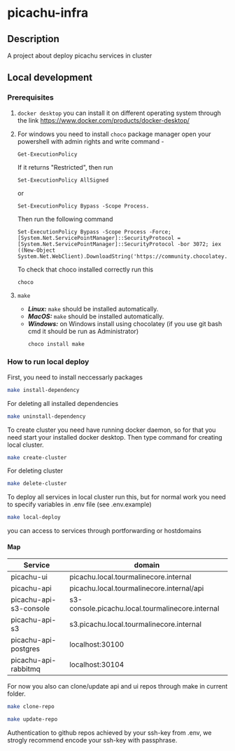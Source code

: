# picachu-infra

## Description
A project about deploy picachu services in cluster

## Local development

### Prerequisites

1. `docker desktop`
    you can install it on different operating system through the link
    https://www.docker.com/products/docker-desktop/

2.  For windows you need to install `choco` package manager 
    open your powershell with admin rights and write command - 
    ```
    Get-ExecutionPolicy
    ```
    If it returns "Restricted", then run 
    ```
    Set-ExecutionPolicy AllSigned
    ```
    or 
    ```
    Set-ExecutionPolicy Bypass -Scope Process.
    ```
    Then run the following command
    ```
    Set-ExecutionPolicy Bypass -Scope Process -Force; [System.Net.ServicePointManager]::SecurityProtocol = [System.Net.ServicePointManager]::SecurityProtocol -bor 3072; iex ((New-Object System.Net.WebClient).DownloadString('https://community.chocolatey.org/install.ps1'))
    ```
    To check that choco installed correctly run this
    ```
    choco
    ```

3. `make`
   - ***Linux:*** `make` should be installed automatically.
   - ***MacOS:*** `make` should be installed automatically.
   - ***Windows:***
     on Windows install using chocolatey (if you use git bash cmd it should be run as Administrator)
     ```bash
     choco install make
     ```

### How to run local deploy

First, you need to install neccessarly packages
```bash
make install-dependency
```
For deleting all installed dependencies 
```bash
make uninstall-dependency
```

To create cluster you need have running docker daemon, so for that you need start your installed docker desktop. Then type command for creating local cluster.
```bash
make create-cluster
```
For deleting cluster 
```bash
make delete-cluster
```

To deploy all services in local cluster run this, but for normal work you need to specify variables in .env file
(see .env.example)
```bash
make local-deploy
```

you can access to services through portforwarding or hostdomains

#### Map

| Service                   | domain                                           |
|---------------------------|--------------------------------------------------|
| picachu-ui                | picachu.local.tourmalinecore.internal            |
| picachu-api               | picachu.local.tourmalinecore.internal/api        |
| picachu-api-s3-console    | s3-console.picachu.local.tourmalinecore.internal |
| picachu-api-s3            | s3.picachu.local.tourmalinecore.internal         |
| picachu-api-postgres      | localhost:30100                                  |
| picachu-api-rabbitmq      | localhost:30104                                  |

For now you also can clone/update api and ui repos through make in current folder.
```bash
make clone-repo
```
```bash
make update-repo
```
Authentication to github repos achieved by your ssh-key from .env, we strogly recommend
encode your ssh-key with passphrase.
